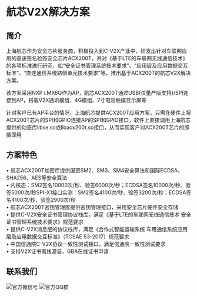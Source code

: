 # 航芯V2X解决方案

## 简介
上海航芯作为安全芯片服务商，积极投入到C-V2X产业中，研发出针对车联网应用的高速签名验签安全芯片ACX200T，并对《基于LTE的车联网无线通信技术》的各项标准进行研究，如“安全证书管理系统技术要求”、“应用层及应用数据交互标准”、“直连通信系统路侧单元技术要求”等，推出基于ACX200T的航芯V2X解决方案。

该方案采用NXP i.MX6Q作为AP，航芯ACX200T通过USB(仅量产版支持)/SPI连接到AP，搭载V2X通讯模组、4G模组、7寸电容触摸显示屏等

针对客户已有AP平台的情况，上海航芯提供ACX200T应用方案，只需在硬件上将ACX200T芯片的SPI和GPIO连接AP的SPI和GPIO接口，软件上直接调用上海航芯提供的动态库libse.so或libacx200t.so接口，从而实现客户对ACX200T芯片的即插即用
## 方案特色
• 航芯ACX200T加密库提供国密SM2、SM3、SM4安全算法和国际ECDSA、SHA256、AES等安全算法</br>
• 内核态：SM2签名10000次/秒、验签6000次/秒；ECDSA签名10000次/秒、验签5000次/秒SPI-X1接口实测：SM2签名4100次/秒、验签3200次/秒；ECDSA签名4100次/秒、验签2900次/秒</br>
• 航芯ACX200T密钥管理库提供密钥管理接口，采用安全芯片硬件安全存储</br>
• 提供C-V2X安全证书管理协议栈库，满足《基于LTE的车联网无线通信技术 安全证书管理系统技术要求》规范要求</br>
• 提供C-V2X消息层的协议栈库，满足《合作式智能运输系统 车用通信系统应用层及应用数据交互标准》（TCSAE 53-2017）规范要求</br>
• 中国信通院C-V2X协议一致性测试接口，满足信通院一致性测试要求</br>
• 支持V2X证书离线灌装，GBA在线证书申请</br>

## 联系我们
![官方微信号](http://www.aisinochip.com/Apps/Tpl/default/Public/images/wx.png)
![官方QQ群](http://www.aisinochip.com/Apps/Tpl/default/Public/images/wb.png)

